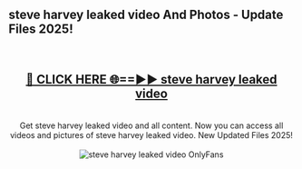 <h2>steve harvey leaked video And Photos - Update Files 2025!</h2>
<br>
<div align="center">
<h2><a href="https://betterlinks.top/A2PfLJ" rel="nofollow">🔴 CLICK HERE 🌐==►► steve harvey leaked video</a></h2>
<br>
Get steve harvey leaked video and all content. Now you can access all videos and pictures of steve harvey leaked video. New Updated Files 2025!
<br>
<br>
<a href="https://betterlinks.top/A2PfLJ" rel="nofollow" data-target="animated-image.originalLink"><img src="https://i.imgur.com/dJHk4Zq.gif" alt="steve harvey leaked video OnlyFans" style="max-width: 100%; display: inline-block;" data-target="animated-image.originalImage"></a>
</div>
<br>